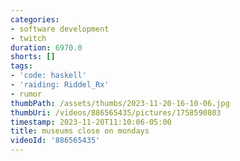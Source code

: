 ```yaml
---
categories:
- software development
- twitch
duration: 6970.0
shorts: []
tags:
- 'code: haskell'
- 'raiding: Riddel_Rx'
- rumor
thumbPath: /assets/thumbs/2023-11-20-16-10-06.jpg
thumbUri: /videos/886565435/pictures/1758590803
timestamp: 2023-11-20T11:10:06-05:00
title: museums close on mondays
videoId: '886565435'
---
```


